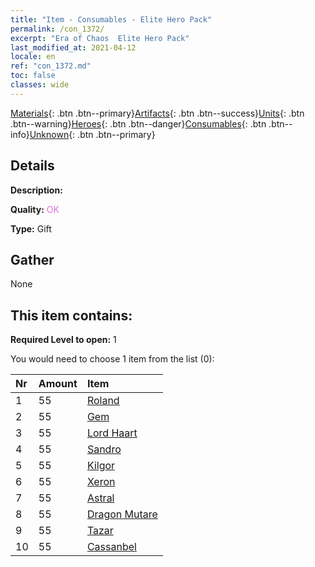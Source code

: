 ```yaml
---
title: "Item - Consumables - Elite Hero Pack"
permalink: /con_1372/
excerpt: "Era of Chaos  Elite Hero Pack"
last_modified_at: 2021-04-12
locale: en
ref: "con_1372.md"
toc: false
classes: wide
---
```

 [Materials](/){: .btn .btn--primary}[Artifacts](/Artifacts/){: .btn .btn--success}[Units](/Units/){: .btn .btn--warning}[Heroes](/Heroes/){: .btn .btn--danger}[Consumables](/Consumables/){: .btn .btn--info}[Unknown](/Unknown/){: .btn .btn--primary}

## Details
 **Description:** 

 **Quality:** <span style="color: #DA70D6">OK</span>

 **Type:** Gift

## Gather

  None

## This item contains:

 **Required Level to open:** 1

 You would need to choose 1 item from the list (0):

  | Nr | Amount |     Item    |
  |:---|:-------|:------------|
  | 1 | 55 | [Roland](/Items/her_362/) | 
  | 2 | 55 | [Gem](/Items/her_369/) | 
  | 3 | 55 | [Lord Haart](/Items/her_370/) | 
  | 4 | 55 | [Sandro](/Items/her_371/) | 
  | 5 | 55 | [Kilgor](/Items/her_374/) | 
  | 6 | 55 | [Xeron](/Items/her_383/) | 
  | 7 | 55 | [Astral](/Items/her_388/) | 
  | 8 | 55 | [Dragon Mutare](/Items/her_390/) | 
  | 9 | 55 | [Tazar](/Items/her_393/) | 
  | 10 | 55 | [Cassanbel](/Items/her_396/) | 
